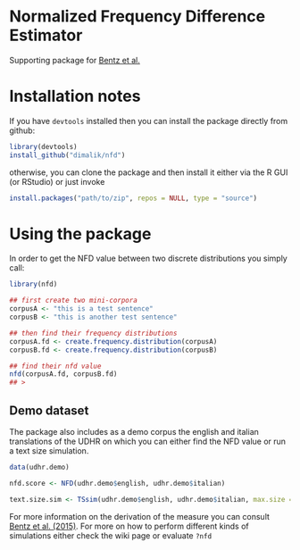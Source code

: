 # Normalized Frequency Difference Estimator
Supporting package for [Bentz et al.](http://bit.ly/1KtlXzu)

# Installation notes

If you have `devtools` installed then you can install the package directly from github:

```r
library(devtools)
install_github("dimalik/nfd")
```

otherwise, you can clone the package and then install it either via the R GUI (or RStudio) or just invoke

```R
install.packages("path/to/zip", repos = NULL, type = "source")
```
# Using the package

In order to get the NFD value between two discrete distributions you simply call:

```R
library(nfd)

## first create two mini-corpora
corpusA <- "this is a test sentence"
corpusB <- "this is another test sentence"

## then find their frequency distributions
corpusA.fd <- create.frequency.distribution(corpusA)
corpusB.fd <- create.frequency.distribution(corpusB)

## find their nfd value
nfd(corpusA.fd, corpusB.fd)
## >
```

## Demo dataset

The package also includes as a demo corpus the english and italian translations of the UDHR on which you can either find the NFD value or run a text size simulation.

```R
data(udhr.demo)

nfd.score <- NFD(udhr.demo$english, udhr.demo$italian)

text.size.sim <- TSsim(udhr.demo$english, udhr.demo$italian, max.size = 1000, random.sampling = TRUE)
```



For more information on the derivation of the measure you can consult [Bentz et al. (2015)](http://bit.ly/1KtlXzu). For more on how to perform different kinds of simulations either check the wiki page or evaluate `?nfd`
